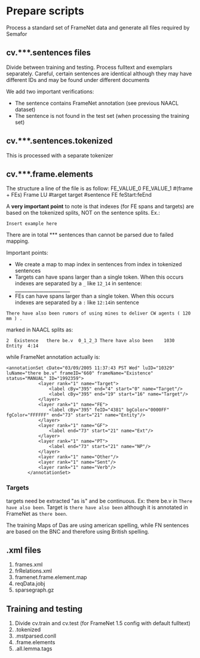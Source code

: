 # Prepare scripts
Process a standard set of FrameNet data and generate all files required by
Semafor

## cv.***.sentences files
Divide between training and testing. Process fulltext and exemplars separately. 
Careful, certain sentences are identical although they may have different IDs and may be found under different documents

We add two important verifications:
- The sentence contains FrameNet annotation (see previous NAACL dataset)
- The sentence is not found in the test set (when processing the training set)

## cv.***.sentences.tokenized
This is processed with a separate tokenizer

## cv.***.frame.elements
The structure a line of the file is as follow:
FE_VALUE_0	FE_VALUE_1	#(frame + FEs)	Frame	LU	#target	target	#sentence	FE	feStart:feEnd

A **very important point** to note is that indexes (for FE spans and targets) are based on the tokenized splits, NOT on the sentence splits. Ex.:
```
Insert example here
```
There are in total *** sentences than cannot be parsed due to failed mapping. 

 Important points:
 - We create a map to map index in sentences from index in tokenized sentences
 - Targets can have spans larger than a single token. When this occurs indexes are separated by a `_` like `12_14` in sentence: _______________________
 - FEs can have spans larger than a single token. When this occurs indexes are separated by a `:` like `12:14`in sentence
 
 ```
 There have also been rumors of using mines to deliver CW agents ( 120 mm ) .
 ```
 marked in NAACL splits as:
 ```
 2	Existence	there be.v	0_1_2_3	There have also been	1030	Entity	4:14
 ```
 while FrameNet annotation actually is:
 ```
 <annotationSet cDate="03/09/2005 11:37:43 PST Wed" luID="10329" luName="there be.v" frameID="660" frameName="Existence" status="MANUAL" ID="1992359">
             <layer rank="1" name="Target">
                 <label cBy="395" end="4" start="0" name="Target"/>
                 <label cBy="395" end="19" start="16" name="Target"/>
             </layer>
             <layer rank="1" name="FE">
                 <label cBy="395" feID="4381" bgColor="0000FF" fgColor="FFFFFF" end="73" start="21" name="Entity"/>
             </layer>
             <layer rank="1" name="GF">
                 <label end="73" start="21" name="Ext"/>
             </layer>
             <layer rank="1" name="PT">
                 <label end="73" start="21" name="NP"/>
             </layer>
             <layer rank="1" name="Other"/>
             <layer rank="1" name="Sent"/>
             <layer rank="1" name="Verb"/>
         </annotationSet>

 ```
 
 ### Targets
 targets need be extracted "as is" and be continuous. 
 Ex: there be.v in `There have also been`. Target is `there have also been` although it is annotated in FrameNet as `there been`.
 
 The training Maps of Das are using american spelling, while FN sentences are based on the BNC and therefore using British spelling. 

## .xml files
1. frames.xml
2. frRelations.xml
3. framenet.frame.element.map
4. reqData.jobj
5. sparsegraph.gz

## Training and testing
1. Divide cv.train and cv.test (for FrameNet 1.5 config with default fulltext)
2. .tokenized
3. .mstparsed.conll
4. .frame.elements
5. .all.lemma.tags
